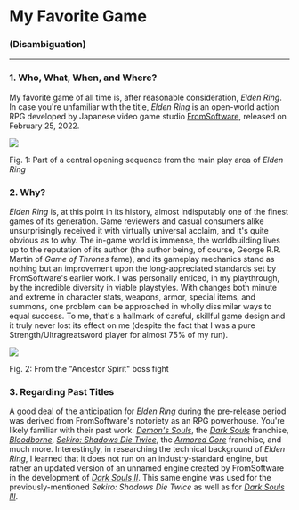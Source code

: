 # My Favorite Game
### (Disambiguation)
---

### 1. Who, What, When, and Where?

My favorite game of all time is, after reasonable consideration, *Elden Ring*. In case you're unfamiliar with the title, *Elden Ring* is an open-world action RPG developed by Japanese video game studio [FromSoftware](https://www.fromsoftware.jp/ww/), released on February 25, 2022. 

![](https://assets.rpgsite.net/images/images/000/100/388/original/Elden-Ring_210610_01.jpg)

Fig. 1: Part of a central opening sequence from the main play area of *Elden Ring*

### 2. Why?

*Elden Ring* is, at this point in its history, almost indisputably one of the finest games of its generation. Game reviewers and casual consumers alike unsurprisingly received it with virtually universal acclaim, and it's quite obvious as to why. The in-game world is immense, the worldbuilding lives up to the reputation of its author (the author being, of course, George R.R. Martin of *Game of Thrones* fame), and its gameplay mechanics stand as nothing but an improvement upon the long-appreciated standards set by FromSoftware's earlier work. I was personally enticed, in my playthrough, by the incredible diversity in viable playstyles. With changes both minute and extreme in character stats, weapons, armor, special items, and summons, one problem can be approached in wholly dissimilar ways to equal success. To me, that's a hallmark of careful, skillful game design and it truly never lost its effect on me (despite the fact that I was a pure Strength/Ultragreatsword player for almost 75% of my run). 

![](https://cdn.mos.cms.futurecdn.net/yjhZpc8Mugfy3W2xchgg38.jpg)

Fig. 2: From the "Ancestor Spirit" boss fight

### 3. Regarding Past Titles

A good deal of the anticipation for *Elden Ring* during the pre-release period was derived from FromSoftware's notoriety as an RPG powerhouse. You're likely familiar with their past work: [*Demon's Souls*](https://www.playstation.com/en-us/games/demons-souls/), the [*Dark Souls*](https://en.bandainamcoent.eu/dark-souls/dark-souls) franchise, [*Bloodborne*](https://www.playstation.com/en-us/games/bloodborne/), [*Sekiro: Shadows Die Twice*](https://www.sekirothegame.com/), the [*Armored Core*](https://en.bandainamcoent.eu/armored-core/armored-core-vi-fires-of-rubicon) franchise, and much more. Interestingly, in researching the technical background of *Elden Ring*, I learned that it does not run on an industry-standard engine, but rather an updated version of an unnamed engine created by FromSoftware in the development of [*Dark Souls II*](https://en.bandainamcoent.eu/dark-souls/dark-souls-ii). This same engine was used for the previously-mentioned *Sekiro: Shadows Die Twice* as well as for [*Dark Souls III*](https://en.bandainamcoent.eu/dark-souls/dark-souls-iii). 


